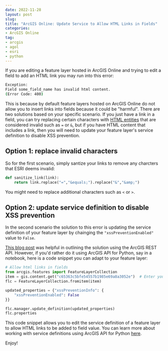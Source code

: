 ```yaml
---
date: 2022-11-28
layout: post
slug: 
title: "ArcGIS Online: Update Service to Allow HTML Links in Fields"
categories:
- ArcGIS Online
tag:
- arcgis 
- agol
- esri
- python
---
```


If you are editing a feature layer hosted in ArcGIS Online and trying to edit a field to add an HTML link you may run into this error:

~~~bash
Exception: 
Field some_field_name has invalid html content.
(Error Code: 400)
~~~

This is because by default feature layers hosted on ArcGIS Online do not allow you to insert links into fields because it could be "harmful". There are two solutions based on your specific scenario. If you just have a link in a field, you can try replacing certain characters with [HTML entities](https://developer.mozilla.org/en-US/docs/Glossary/Entity) that are considered invalid such as `=` or `&`, but if you have HTML content that includes a link, then you will need to update your feature layer's service definition to disable XSS prevention. 

## Option 1: replace invalid characters

So for the first scenario, simply santize your links to remove any charcters that ESRI deems invalid:

~~~python
def sanitize_link(link):
    return link.replace("=","&equals;").replace("&","&amp;")
~~~

You might need to replace additional characters such as `<` or `>`.

## Option 2: update service definition to disable XSS prevention

In the second scenario the solution to this error is updating the service definition of your feature layer by chainging the `"xssPreventionEnabled"` value to `False`.

[This blog post](https://community.esri.com/t5/arcgis-data-interoperability-blog/writing-html-and-other-amp-lt-and-amp-gt-tagged/ba-p/1116925) was helpful in outlining the solution using the ArcGIS REST API. However, if you'd rather do it using ArcGIS API for Python, say in a notebook, here is a code snippet you can adapt to your feature layer:

~~~python
# Allow html links in fields
from arcgis.features import FeatureLayerCollection
item = gis.content.get("c65363c5bfe54557b1985e69a8a3052e")  # Enter your feature layer's id here
flc = FeatureLayerCollection.fromitem(item)

updated_properties = {"xssPreventionInfo": {
    "xssPreventionEnabled": False
}}

flc.manager.update_definition(updated_properties)
flc.properties
~~~

This code snippet allows you to edit the service definition of a feature layer to allow HTML links to be added to field value. You can learn more about working with service definitions using ArcGIS API for Python [here](https://developers.arcgis.com/python/guide/updating-feature-layer-properties/).

Enjoy!
